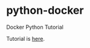# python-docker
Docker Python Tutorial

Tutorial is [here](https://docs.docker.com/language/python/).

